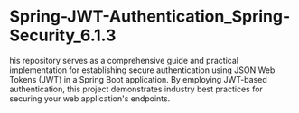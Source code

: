 # Spring-JWT-Authentication_Spring-Security_6.1.3
 his repository serves as a comprehensive guide and practical implementation for establishing secure authentication using JSON Web Tokens (JWT) in a Spring Boot application. By employing JWT-based authentication, this project demonstrates industry best practices for securing your web application's endpoints.
